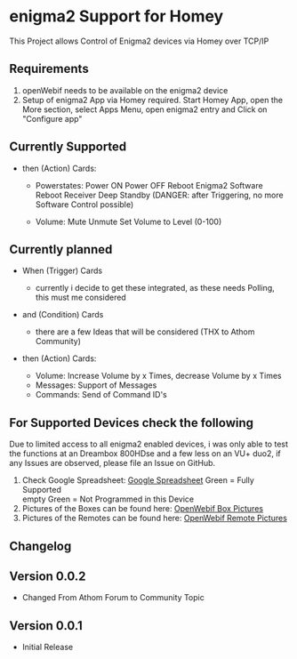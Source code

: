 # enigma2 Support for Homey

This Project allows Control of Enigma2 devices via Homey over TCP/IP

## Requirements

1) openWebif needs to be available on the enigma2 device
2) Setup of enigma2 App via Homey required.
   Start Homey App, open the More section, select Apps Menu, open enigma2 entry and Click on "Configure app"

## Currently Supported

- then (Action) Cards:
  - Powerstates:
    Power ON
    Power OFF
    Reboot Enigma2 Software
    Reboot Receiver
    Deep Standby (DANGER: after Triggering, no more Software Control possible)

  - Volume:
    Mute
    Unmute
    Set Volume to Level (0-100)

## Currently planned

- When (Trigger) Cards
  - currently i decide to get these integrated, as these needs Polling, this must me considered

- and (Condition) Cards
  - there are a few Ideas that will be considered (THX to Athom Community)

- then (Action) Cards:
  - Volume: Increase Volume by x Times, decrease Volume by x Times
  - Messages: Support of Messages
  - Commands: Send of Command ID's

## For Supported Devices check the following

Due to limited access to all enigma2 enabled devices, i was only able to test the functions at an Dreambox 800HDse and a few less on an VU+ duo2, if any Issues are observed, please file an Issue on GitHub.

1. Check Google Spreadsheet: [Google Spreadsheet](https://docs.google.com/spreadsheets/d/1DlcXXRLvs-AKHAxlF2KolwLmICR3OC4liS-9Cn0K48c/edit?usp=sharing)
   Green = Fully Supported  
   empty Green = Not Programmed in this Device
2. Pictures of the Boxes can be found here: [OpenWebif Box Pictures](https://github.com/E2OpenPlugins/e2openplugin-OpenWebif/tree/master/plugin/public/images/boxes)
3. Pictures of the Remotes can be found here: [OpenWebif Remote Pictures](https://github.com/E2OpenPlugins/e2openplugin-OpenWebif/tree/master/plugin/public/images/remotes)

## Changelog

## Version 0.0.2

- Changed From Athom Forum to Community Topic

## Version 0.0.1

- Initial Release